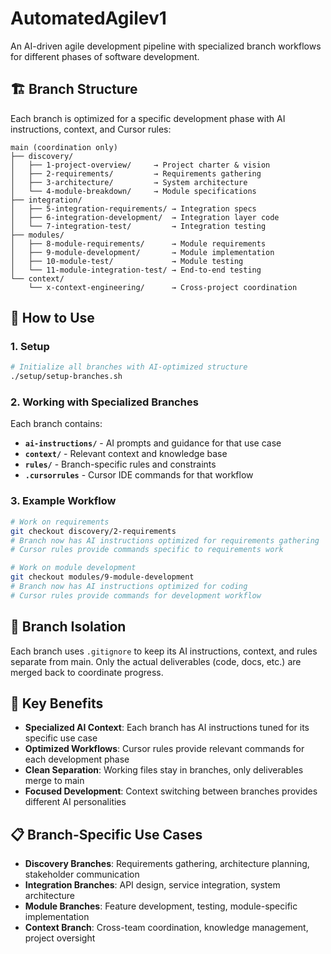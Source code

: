 # AutomatedAgilev1

An AI-driven agile development pipeline with specialized branch workflows for different phases of software development.

## 🏗️ Branch Structure

Each branch is optimized for a specific development phase with AI instructions, context, and Cursor rules:

```
main (coordination only)
├── discovery/
│   ├── 1-project-overview/     → Project charter & vision
│   ├── 2-requirements/         → Requirements gathering
│   ├── 3-architecture/         → System architecture
│   └── 4-module-breakdown/     → Module specifications
├── integration/
│   ├── 5-integration-requirements/ → Integration specs
│   ├── 6-integration-development/  → Integration layer code
│   └── 7-integration-test/         → Integration testing
├── modules/
│   ├── 8-module-requirements/      → Module requirements
│   ├── 9-module-development/       → Module implementation
│   ├── 10-module-test/             → Module testing
│   └── 11-module-integration-test/ → End-to-end testing
└── context/
    └── x-context-engineering/      → Cross-project coordination
```

## 🚀 How to Use

### 1. Setup
```bash
# Initialize all branches with AI-optimized structure
./setup/setup-branches.sh
```

### 2. Working with Specialized Branches

Each branch contains:
- **`ai-instructions/`** - AI prompts and guidance for that use case
- **`context/`** - Relevant context and knowledge base
- **`rules/`** - Branch-specific rules and constraints
- **`.cursorrules`** - Cursor IDE commands for that workflow

### 3. Example Workflow
```bash
# Work on requirements
git checkout discovery/2-requirements
# Branch now has AI instructions optimized for requirements gathering
# Cursor rules provide commands specific to requirements work

# Work on module development  
git checkout modules/9-module-development
# Branch now has AI instructions optimized for coding
# Cursor rules provide commands for development workflow
```

## 🧠 Branch Isolation

Each branch uses `.gitignore` to keep its AI instructions, context, and rules separate from main. Only the actual deliverables (code, docs, etc.) are merged back to coordinate progress.

## 🎯 Key Benefits

- **Specialized AI Context**: Each branch has AI instructions tuned for its specific use case
- **Optimized Workflows**: Cursor rules provide relevant commands for each development phase
- **Clean Separation**: Working files stay in branches, only deliverables merge to main
- **Focused Development**: Context switching between branches provides different AI personalities

## 📋 Branch-Specific Use Cases

- **Discovery Branches**: Requirements gathering, architecture planning, stakeholder communication
- **Integration Branches**: API design, service integration, system architecture
- **Module Branches**: Feature development, testing, module-specific implementation
- **Context Branch**: Cross-team coordination, knowledge management, project oversight
